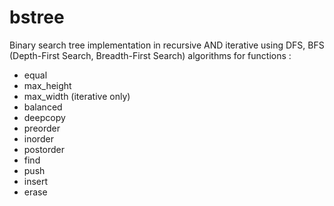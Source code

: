 # bstree
Binary search tree implementation in recursive AND iterative using DFS, BFS (Depth-First Search, Breadth-First Search) algorithms for functions :
- equal
- max_height
- max_width (iterative only)
- balanced
- deepcopy
- preorder
- inorder
- postorder
- find
- push
- insert
- erase